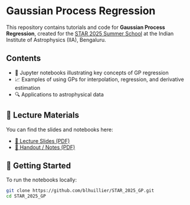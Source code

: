 # Gaussian Process Regression

This repository contains tutorials and code for **Gaussian Process Regression**, created for the [STAR 2025 Summer School](https://www.example.com) at the Indian Institute of Astrophysics (IIA), Bengaluru.

## Contents

- 📝 Jupyter notebooks illustrating key concepts of GP regression
- 📈 Examples of using GPs for interpolation, regression, and derivative estimation
- 🔍 Applications to astrophysical data

## 📂 Lecture Materials

You can find the slides and notebooks here:

- [📑 Lecture Slides (PDF)](https://drive.google.com/file/d/1IQaQUfXMFrHhbff7Gda8Tx5vr35mfDUm/view?usp=sharing)
- [📓 Handout / Notes (PDF)](Notebooks/GP_solution.ipynb)

## 🚀 Getting Started

To run the notebooks locally:

```bash
git clone https://github.com/blhuillier/STAR_2025_GP.git
cd STAR_2025_GP
